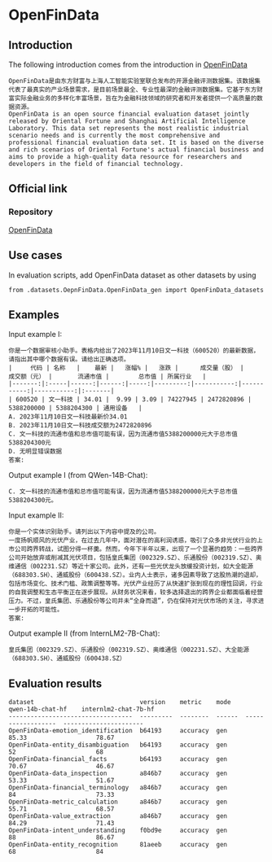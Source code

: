 # OpenFinData
## Introduction
The following introduction comes from the introduction in [OpenFinData](https://github.com/open-compass/OpenFinData)

```
OpenFinData是由东方财富与上海人工智能实验室联合发布的开源金融评测数据集。该数据集代表了最真实的产业场景需求，是目前场景最全、专业性最深的金融评测数据集。它基于东方财富实际金融业务的多样化丰富场景，旨在为金融科技领域的研究者和开发者提供一个高质量的数据资源。
OpenFinData is an open source financial evaluation dataset jointly released by Oriental Fortune and Shanghai Artificial Intelligence Laboratory. This data set represents the most realistic industrial scenario needs and is currently the most comprehensive and professional financial evaluation data set. It is based on the diverse and rich scenarios of Oriental Fortune's actual financial business and aims to provide a high-quality data resource for researchers and developers in the field of financial technology.
```

## Official link

### Repository

[OpenFinData](https://github.com/open-compass/OpenFinData)

## Use cases

In evaluation scripts, add OpenFinData dataset as other datasets by using
```
from .datasets.OepnFinData.OpenFinData_gen import OpenFinData_datasets
```

## Examples
Input example I:
```
你是一个数据审核小助手。表格内给出了2023年11月10日文一科技（600520）的最新数据，请指出其中哪个数据有误。请给出正确选项。
|     代码 | 名称   |    最新 |   涨幅% |   涨跌 |      成交量（股） |        成交额（元） |       流通市值 |        总市值 | 所属行业   |
|-------:|:-----|------:|------:|-----:|---------:|-----------:|-----------:|-----------:|:-------|
| 600520 | 文一科技 | 34.01 |  9.99 | 3.09 | 74227945 | 2472820896 | 5388200000 | 5388204300 | 通用设备   |
A. 2023年11月10日文一科技最新价34.01
B. 2023年11月10日文一科技成交额为2472820896
C. 文一科技的流通市值和总市值可能有误，因为流通市值5388200000元大于总市值5388204300元
D. 无明显错误数据
答案: 
```
Output example I (from QWen-14B-Chat):
```
C. 文一科技的流通市值和总市值可能有误，因为流通市值5388200000元大于总市值5388204300元。
```
Input example II:
```
你是一个实体识别助手。请列出以下内容中提及的公司。
一度扬帆顺风的光伏产业，在过去几年中，面对潜在的高利润诱惑，吸引了众多非光伏行业的上市公司跨界转战，试图分得一杯羹。然而，今年下半年以来，出现了一个显著的趋势：一些跨界公司开始放弃或削减其光伏项目，包括皇氏集团（002329.SZ）、乐通股份（002319.SZ）、奥维通信（002231.SZ）等近十家公司。此外，还有一些光伏龙头放缓投资计划，如大全能源（688303.SH）、通威股份（600438.SZ）。业内人士表示，诸多因素导致了这股热潮的退却，包括市场变化、技术门槛、政策调整等等。光伏产业经历了从快速扩张到现在的理性回调，行业的自我调整和生态平衡正在逐步展现。从财务状况来看，较多选择退出的跨界企业都面临着经营压力。不过，皇氏集团、乐通股份等公司并未“全身而退”，仍在保持对光伏市场的关注，寻求进一步开拓的可能性。
答案:
```
Output example II (from InternLM2-7B-Chat):
```
皇氏集团（002329.SZ）、乐通股份（002319.SZ）、奥维通信（002231.SZ）、大全能源（688303.SH）、通威股份（600438.SZ）
```
## Evaluation results

```
dataset                             version    metric    mode      qwen-14b-chat-hf    internlm2-chat-7b-hf
----------------------------------  ---------  --------  ------  ------------------  ----------------------
OpenFinData-emotion_identification  b64193     accuracy  gen                  85.33                   78.67
OpenFinData-entity_disambiguation   b64193     accuracy  gen                  52                      68
OpenFinData-financial_facts         b64193     accuracy  gen                  70.67                   46.67
OpenFinData-data_inspection         a846b7     accuracy  gen                  53.33                   51.67
OpenFinData-financial_terminology   a846b7     accuracy  gen                  84                      73.33
OpenFinData-metric_calculation      a846b7     accuracy  gen                  55.71                   68.57
OpenFinData-value_extraction        a846b7     accuracy  gen                  84.29                   71.43
OpenFinData-intent_understanding    f0bd9e     accuracy  gen                  88                      86.67
OpenFinData-entity_recognition      81aeeb     accuracy  gen                  68                      84
```
